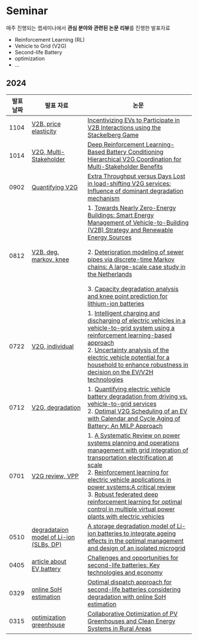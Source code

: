 # Seminar
매주 진행되는 랩세미나에서 **관심 분야와 관련된 논문 리뷰**를 진행한 발표자료
+ Reinforcement Learning (RL)
+ Vehicle to Grid (V2G)
+ Second-life Battery
+ optimization
+ ...

## 2024

| 발표 날짜 | 발표 자료 | 논문  |
|-----------|------|------|
|   1104    | [V2B, price elasticity](https://github.com/SHKim26/Seminar/blob/main/2024/1104_V2B%2C%20price%20elasticity_%EA%B9%80%EC%83%81%ED%9B%88.pdf) | [Incentivizing EVs to Participate in V2B Interactions using the Stackelberg Game](https://ieeexplore.ieee.org/abstract/document/10586304) |
|   1014    | [V2G, Multi-Stakeholder](https://github.com/SHKim26/Seminar/blob/main/2024/1014_V2G%2C%20Multi-Stakeholder_%EA%B9%80%EC%83%81%ED%9B%88.pdf) |  [Deep Reinforcement Learning-Based Battery Conditioning Hierarchical V2G Coordination for Multi-Stakeholder Benefits](https://arxiv.org/abs/2308.00218) |
|   0902    | [Quantifying V2G](https://github.com/SHKim26/Seminar/blob/main/2024/0902_Quantifying%20V2G_%EA%B9%80%EC%83%81%ED%9B%88.pdf) |  [Extra Throughput versus Days Lost in load-shifting V2G services: Influence of dominant degradation mechanism](https://arxiv.org/abs/2408.02139) |
|   0812    | [V2B, deg. markov, knee](https://github.com/SHKim26/Seminar/blob/main/2024/0812_V2B%2C%20deg.%20markov%2C%20knee_%EA%B9%80%EC%83%81%ED%9B%88.pdf) | 1. [Towards Nearly Zero-Energy Buildings: Smart Energy Management of Vehicle-to-Building (V2B) Strategy and Renewable Energy Sources](https://www.sciencedirect.com/science/article/pii/S2210670723005528) <br><br> 2. [Deterioration modeling of sewer pipes via discrete-time Markov chains: A large-scale case study in the Netherlands](https://arxiv.org/abs/2310.01888) <br><br> 3. [Capacity degradation analysis and knee point prediction for lithium-ion batteries](https://www.sciencedirect.com/science/article/pii/S2773153724000239)|
|   0722    | [V2G, individual](https://github.com/SHKim26/Seminar/blob/main/2024/0722_V2G%2C%20individual_%EA%B9%80%EC%83%81%ED%9B%88.pdf) | 1. [Intelligent charging and discharging of electric vehicles in a vehicle-to-grid system using a reinforcement learning-based approach](https://www.sciencedirect.com/science/article/pii/S2352467723002321) <br> 2. [Uncertainty analysis of the electric vehicle potential for a household to enhance robustness in decision on the EV/V2H technologies](https://www.sciencedirect.com/science/article/pii/S0306261924006779) |
|   0712    | [V2G, degradation](https://github.com/SHKim26/Seminar/blob/main/2024/0712_V2G%2C%20degradation_%EA%B9%80%EC%83%81%ED%9B%88.pdf) | 1. [Quantifying electric vehicle battery degradation from driving vs. vehicle-to-grid services](https://www.sciencedirect.com/science/article/pii/S0378775316313052) <br> 2. [Optimal V2G Scheduling of an EV with Calendar and Cycle Aging of Battery: An MILP Approach](https://ieeexplore.ieee.org/abstract/document/10488452) |
|   0701    | [V2G review, VPP](https://github.com/SHKim26/Seminar/blob/main/2024/0701_V2G%20review%2C%20VPP_%EA%B9%80%EC%83%81%ED%9B%88.pdf) | 1. [A Systematic Review on power systems planning and operations management with grid integration of transportation electrification at scale](https://www.sciencedirect.com/science/article/pii/S2666792423000264) <br> 2. [Reinforcement learning for electric vehicle applications in power systems:A critical review](https://www.sciencedirect.com/science/article/pii/S1364032122009339) <br> 3. [Robust federated deep reinforcement learning for optimal control in multiple virtual power plants with electric vehicles](https://www.sciencedirect.com/science/article/pii/S0306261923009790)|
|   0510    | [degradataion model of Li-ion (SLBs, DP)](https://github.com/SHKim26/Seminar/blob/main/2024/0510_degradataion%20model%20of%20Li-ion%20(SLBs%2C%20DP)_%EA%B9%80%EC%83%81%ED%9B%88.pdf) | [A storage degradation model of Li-ion batteries to integrate ageing effects in the optimal management and design of an isolated microgrid](https://www.sciencedirect.com/science/article/pii/S0306261922018414) |
|   0405    | [article about EV,battery](https://github.com/SHKim26/Seminar/blob/main/2024/0405_article%20about%20EV%2Cbattery_%EA%B9%80%EC%83%81%ED%9B%88.pdf) | [Challenges and opportunities for second-life batteries: Key technologies and economy](https://www.sciencedirect.com/science/article/pii/S1364032123010493) |
|   0329    | [online SoH estimation](https://github.com/SHKim26/Seminar/blob/main/2024/0329_online%20SoH%20estimation_%EA%B9%80%EC%83%81%ED%9B%88.pdf) | [Optimal dispatch approach for second-life batteries considering degradation with online SoH estimation](https://www.sciencedirect.com/science/article/pii/S1364032122009340) |
|   0315    | [optimization greenhouse](https://github.com/SHKim26/Seminar/blob/main/2024/0315_optimization%20greenhouse_%EA%B9%80%EC%83%81%ED%9B%88.pdf) | [Collaborative Optimization of PV Greenhouses and Clean Energy Systems in Rural Areas](https://ieeexplore.ieee.org/abstract/document/9963693) |












